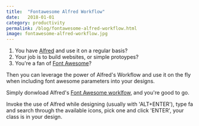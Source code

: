 ```yaml
---
title:  "Fontawesome Alfred Workflow"
date:   2018-01-01
category: productivity
permalink: /blog/fontawesome-alfred-workflow.html
image: fontawesome-alfred-workflow.jpg
---
```

1. You have [Alfred](https://www.alfredapp.com/) and use it on a regular basis?  
2. Your job is to build websites, or simple protoypes?
3. You're a fan of [Font Awesome](https://fontawesome.com/)?

Then you can leverage the power of Alfred's Workflow and use it on the fly when including font awesome parameters into your designs.

Simply donwload Alfred's [Font Awesome worklfow](https://github.com/ruedap/alfred-font-awesome-workflow#installation), and you're good to go.

Invoke the use of Alfred while designing (usually with 'ALT+ENTER'), type fa and search through the available icons, pick one and click 'ENTER', your class is in your design.